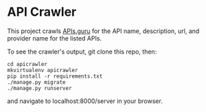 API Crawler
=============
This project crawls [APIs.guru](https://apis-guru.github.io/api-models/) for the API name, description, url, and provider name for the listed APIs.

To see the crawler's output, git clone this repo, then:

```
cd apicrawler
mkvirtualenv apicrawler
pip install -r requirements.txt
./manage.py migrate
./manage.py runserver
```

and navigate to localhost:8000/server in your browser.

